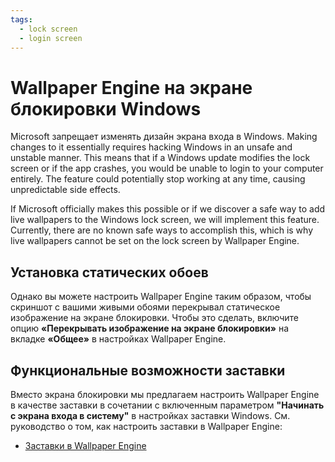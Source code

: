 ```yaml
---
tags:
  - lock screen
  - login screen
---
```


# Wallpaper Engine на экране блокировки Windows

Microsoft запрещает изменять дизайн экрана входа в Windows. Making changes to it essentially requires hacking Windows in an unsafe and unstable manner. This means that if a Windows update modifies the lock screen or if the app crashes, you would be unable to login to your computer entirely. The feature could potentially stop working at any time, causing unpredictable side effects.

If Microsoft officially makes this possible or if we discover a safe way to add live wallpapers to the Windows lock screen, we will implement this feature. Currently, there are no known safe ways to accomplish this, which is why live wallpapers cannot be set on the lock screen by Wallpaper Engine.

## Установка статических обоев

Однако вы можете настроить Wallpaper Engine таким образом, чтобы скриншот с вашими живыми обоями перекрывал статическое изображение на экране блокировки. Чтобы это сделать, включите опцию **«Перекрывать изображение на экране блокировки»** на вкладке **«Общее»** в настройках Wallpaper Engine.

## Функциональные возможности заставки

Вместо экрана блокировки мы предлагаем настроить Wallpaper Engine в качестве заставки в сочетании с включенным параметром **"Начинать с экрана входа в систему"** в настройках заставки Windows. См. руководство о том, как настроить заставки в Wallpaper Engine:

* [Заставки в Wallpaper Engine](/functionality/screensaver.html)